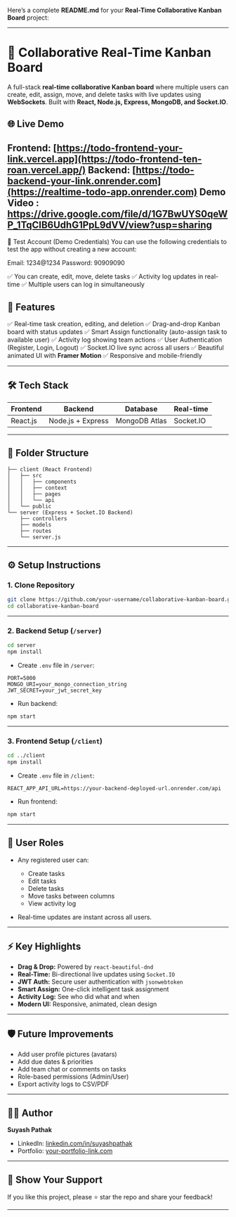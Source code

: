 Here’s a complete **README.md** for your **Real-Time Collaborative Kanban Board** project:

---

# 📝 Collaborative Real-Time Kanban Board

A full-stack **real-time collaborative Kanban board** where multiple users can create, edit, assign, move, and delete tasks with live updates using **WebSockets**. Built with **React, Node.js, Express, MongoDB, and Socket.IO**.

## 🌐 Live Demo

Frontend: [https://todo-frontend-your-link.vercel.app](https://todo-frontend-ten-roan.vercel.app/)
Backend: [https://todo-backend-your-link.onrender.com](https://realtime-todo-app.onrender.com)
Demo Video : https://drive.google.com/file/d/1G7BwUYS0qeWP_1TqCIB6UdhG1PpL9dVV/view?usp=sharing
---
🔑 Test Account (Demo Credentials)
You can use the following credentials to test the app without creating a new account:

Email: 1234@1234
Password: 90909090

✅ You can create, edit, move, delete tasks
✅ Activity log updates in real-time
✅ Multiple users can log in simultaneously


## 🚀 Features

✅ Real-time task creation, editing, and deletion
✅ Drag-and-drop Kanban board with status updates
✅ Smart Assign functionality (auto-assign task to available user)
✅ Activity log showing team actions
✅ User Authentication (Register, Login, Logout)
✅ Socket.IO live sync across all users
✅ Beautiful animated UI with **Framer Motion**
✅ Responsive and mobile-friendly

---

## 🛠 Tech Stack

| Frontend | Backend           | Database      | Real-time |
| -------- | ----------------- | ------------- | --------- |
| React.js | Node.js + Express | MongoDB Atlas | Socket.IO |

---

## 📂 Folder Structure

```
├── client (React Frontend)
│   ├── src
│   │   ├── components
│   │   ├── context
│   │   ├── pages
│   │   └── api
│   └── public
└── server (Express + Socket.IO Backend)
    ├── controllers
    ├── models
    ├── routes
    └── server.js
```

---

## ⚙️ Setup Instructions

### 1. Clone Repository

```bash
git clone https://github.com/your-username/collaborative-kanban-board.git
cd collaborative-kanban-board
```

---

### 2. Backend Setup (`/server`)

```bash
cd server
npm install
```

* Create `.env` file in `/server`:

```
PORT=5000
MONGO_URI=your_mongo_connection_string
JWT_SECRET=your_jwt_secret_key
```

* Run backend:

```bash
npm start
```

---

### 3. Frontend Setup (`/client`)

```bash
cd ../client
npm install
```

* Create `.env` file in `/client`:

```
REACT_APP_API_URL=https://your-backend-deployed-url.onrender.com/api
```

* Run frontend:

```bash
npm start
```

---

## 🔑 User Roles

* Any registered user can:

  * Create tasks
  * Edit tasks
  * Delete tasks
  * Move tasks between columns
  * View activity log
* Real-time updates are instant across all users.

---


## ⚡ Key Highlights

* **Drag & Drop:** Powered by `react-beautiful-dnd`
* **Real-Time:** Bi-directional live updates using `Socket.IO`
* **JWT Auth:** Secure user authentication with `jsonwebtoken`
* **Smart Assign:** One-click intelligent task assignment
* **Activity Log:** See who did what and when
* **Modern UI:** Responsive, animated, clean design

---

## 🛡️ Future Improvements

* Add user profile pictures (avatars)
* Add due dates & priorities
* Add team chat or comments on tasks
* Role-based permissions (Admin/User)
* Export activity logs to CSV/PDF

---

## 👨‍💻 Author

**Suyash Pathak**

* LinkedIn: [linkedin.com/in/suyashpathak](www.linkedin.com/in/suyash-pathak-4347b5283)
* Portfolio: [your-portfolio-link.com](https://suyashpathak-portfolio.netlify.app/)

---

## 🌟 Show Your Support

If you like this project, please ⭐ star the repo and share your feedback!

---

